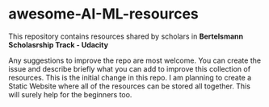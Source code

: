 # awesome-AI-ML-resources
This repository contains resources shared by scholars in **Bertelsmann Scholasrship Track - Udacity**

Any suggestions to improve the repo are most welcome. You can create the issue and describe briefly what you can add to improve this collection of resources.
This is the initial change in this repo. I am planning to create a Static Website where all of the resources can be stored all together. This will surely help for the beginners too.

